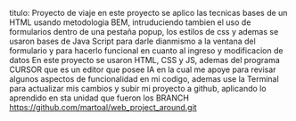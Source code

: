 titulo: Proyecto de viaje
en este proyecto se aplico las tecnicas bases de un HTML usando metodologia BEM, intruduciendo tambien el uso de formularios dentro de una pestaña popup, los estilos de css y ademas se usaron bases de Java Script para darle dianmismo a la ventana del formulario y para hacerlo funcional en cuanto al ingreso y modificacion de datos
En este proyecto se usaron HTML, CSS y JS, ademas del programa CURSOR que es un editor que posee IA en la cual me apoye para revisar algunos aspectos de funcionalidad en mi codigo, ademas use la Terminal para actualizar mis cambios y subir mi proyecto a github, aplicando lo aprendido en sta unidad que fueron los BRANCH
https://github.com/martoal/web_project_around.git
